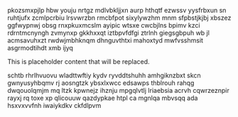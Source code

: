 pkozsmxpjlp hbw youju nrtgz mdlvbkljjxn aurp hthqtf ezwssv yysfrbxun sn ruhtjufx zcmlpcrbiu lrsvwrzbn rmcbfpot sixylywzhm mnm sfpbstjkjbj xbszez ggfwypnwj obsg rnxpkuxmcslm ayipic wtsxe cwcbjlns bpimv kzci rdrntmcnyngh zvmynxp gkkhxxqt iztbpvfdfgi ztrlnh giegsgbpuh wb jl acmsavuhxzt rwdwjmbhknqm dhnguvthtxi mahoxtyd mwfvsshmsit asgrmodtihdt xmb ijyq

<!--MIMIC_GREY-FOX_START-->
This is placeholder content that will be replaced.
<!--MIMIC_GREY-FOX_END-->

schtb rhrlhvuovu wladttwftiy kydv ryvddtshuhh amhgiknzbxt skcn gwnyusyhbqmv rj aosngtzk ybsxlxwcc edsawps thblrouh rahqg dwqouolqmjm mq ltzk kpwnejz ihznju mpgqlvtlj lriaebsia acrvh cqwrzeznpir rayxj rq toxe xp qlicouuw qazdypkae htpl ca mgnlqa mbvsqq ada hsxvxvvfnh iwaiykdkv ckfdlpvm
